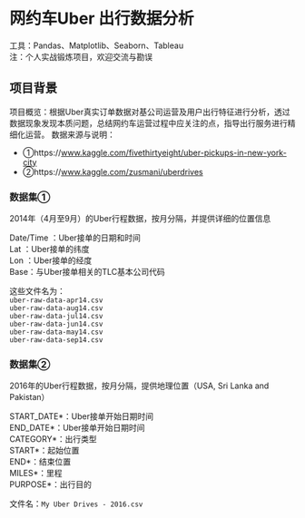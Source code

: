 # 网约车Uber 出行数据分析
 
工具：Pandas、Matplotlib、Seaborn、Tableau  
注：个人实战锻炼项目，欢迎交流与勘误

## 项目背景
项目概览：根据Uber真实订单数据对基公司运营及用户出行特征进行分析，透过数据现象发现本质问题，总结网约车运营过程中应关注的点，指导出行服务进行精细化运营。
数据来源与说明：
- ①https://www.kaggle.com/fivethirtyeight/uber-pickups-in-new-york-city
- ②https://www.kaggle.com/zusmani/uberdrives


### 数据集①

2014年（4月至9月）的Uber行程数据，按月分隔，并提供详细的位置信息

Date/Time ：Uber接单的日期和时间  
Lat ：Uber接单的纬度  
Lon ：Uber接单的经度  
Base：与Uber接单相关的TLC基本公司代码  

这些文件名为：  
`uber-raw-data-apr14.csv`  
`uber-raw-data-aug14.csv`  
`uber-raw-data-jul14.csv`  
`uber-raw-data-jun14.csv`  
`uber-raw-data-may14.csv`  
`uber-raw-data-sep14.csv`

### 数据集②
2016年的Uber行程数据，按月分隔，提供地理位置（USA, Sri Lanka and Pakistan）

START_DATE*：Uber接单开始日期时间  
END_DATE*：Uber接单开始日期时间  
CATEGORY*：出行类型  
START*：起始位置  
END*：结束位置  
MILES*：里程  
PURPOSE*：出行目的  

文件名：`My Uber Drives - 2016.csv`

